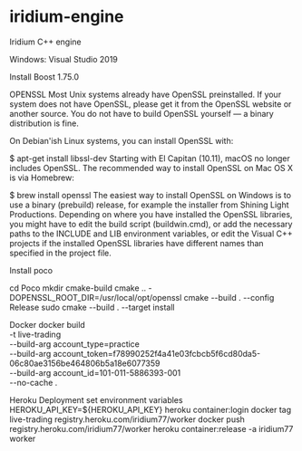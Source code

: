 # iridium-engine
Iridium C++ engine

Windows: Visual Studio 2019

Install Boost 1.75.0

OPENSSL
Most Unix systems already have OpenSSL preinstalled. If your system does not have OpenSSL, please get it from the OpenSSL website or another source. You do not have to build OpenSSL yourself — a binary distribution is fine.

On Debian'ish Linux systems, you can install OpenSSL with:

$ apt-get install libssl-dev
Starting with El Capitan (10.11), macOS no longer includes OpenSSL. The recommended way to install OpenSSL on Mac OS X is via Homebrew:

$ brew install openssl
The easiest way to install OpenSSL on Windows is to use a binary (prebuild) release, for example the installer from Shining Light Productions.
Depending on where you have installed the OpenSSL libraries, you might have to edit the build script (buildwin.cmd), or add the necessary paths to the INCLUDE and LIB environment variables, or edit the Visual C++ projects if the installed OpenSSL libraries have different names than specified in the project file.

Install poco

cd Poco
mkdir cmake-build
cmake .. -DOPENSSL_ROOT_DIR=/usr/local/opt/openssl
cmake --build . --config Release
sudo cmake --build . --target install

Docker
docker build \
 -t live-trading \
 --build-arg account_type=practice \
 --build-arg account_token=f78990252f4a41e03fcbcb5f6cd80da5-06c80ae3156be464806b5a18e6077359 \
 --build-arg account_id=101-011-5886393-001 \
 --no-cache .
 
 Heroku Deployment
 set environment variables
 HEROKU_API_KEY=${HEROKU_API_KEY} heroku container:login
 docker tag live-trading registry.heroku.com/iridium77/worker
 docker push registry.heroku.com/iridium77/worker
 heroku container:release -a iridium77 worker